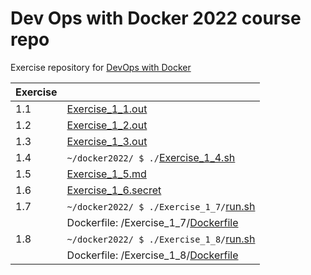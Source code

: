 # Dev Ops with Docker 2022 course repo

Exercise repository for [DevOps with Docker](https://devopswithdocker.com)

| Exercise | |
|-----|---------------------------------------------------|
| 1.1 | [Exercise_1_1.out](https://github.com/ConcernedHobbit/docker2022/blob/main/Exercise_1_1.out)
| 1.2 | [Exercise_1_2.out](https://github.com/ConcernedHobbit/docker2022/blob/main/Exercise_1_2.out)
| 1.3 | [Exercise_1_3.out](https://github.com/ConcernedHobbit/docker2022/blob/main/Exercise_1_3.out) 
| 1.4 | `~/docker2022/ $ ./`[Exercise_1_4.sh](https://github.com/ConcernedHobbit/docker2022/blob/main/Exercise_1_4.sh)
| 1.5 | [Exercise_1_5.md](https://github.com/ConcernedHobbit/docker2022/blob/main/Exercise_1_5.md)
| 1.6 | [Exercise_1_6.secret](https://github.com/ConcernedHobbit/docker2022/blob/main/Exercise_1_6.secret)
| 1.7 | `~/docker2022/ $ ./Exercise_1_7/`[run.sh](https://github.com/ConcernedHobbit/docker2022/blob/main/Exercise_1_7/run.sh)
|     | Dockerfile: /Exercise_1_7/[Dockerfile](https://github.com/ConcernedHobbit/docker2022/blob/main/Exercise_1_7/Dockerfile)
| 1.8 | `~/docker2022/ $ ./Exercise_1_8/`[run.sh](https://github.com/ConcernedHobbit/docker2022/blob/main/Exercise_1_8/run.sh)
|     | Dockerfile: /Exercise_1_8/[Dockerfile](https://github.com/ConcernedHobbit/docker2022/blob/main/Exercise_1_8/Dockerfile)
